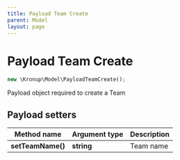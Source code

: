 ```yaml
---
title: Payload Team Create
parent: Model
layout: page
---
```


# Payload Team Create

```php
new \Kronup\Model\PayloadTeamCreate();
```

Payload object required to create a Team

## Payload setters

Method name | Argument type | Description
------------ | ------------- | -------------
**setTeamName()** | **string** | Team name

